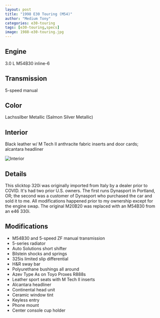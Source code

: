```yaml
---
layout: post
title: "1998 E30 Touring (M54)"
author: "Medium Tony"
categories: e30-touring
tags: [e30-touring,specs]
image: 1988-e30-touring.jpg
---
```

## Engine
3.0 L M54B30 inline-6

## Transmission
5-speed manual

## Color
Lachssilber Metallic (Salmon Silver Metallic)

## Interior
Black leather w/ M Tech II anthracite fabric inserts and door cards; alcantara headliner

![Interior](/assets/1988-e30-touring-interior.jpg)

## Details
This slicktop 320i was originally imported from Italy by a dealer prior to COVID. It's had two prior U.S. owners. The first runs Dynasport in Portland, OR; the second was a customer of Dynasport who purchased the car and sold it to me. All modifications happened prior to my ownership except for the engine swap. The original M20B20 was replaced with an M54B30 from an e46 330i.

## Modifications
* M54B30 and 5-speed ZF manual transmission
* 5-series radiator
* Auto Solutions short shifter
* Bilstein shocks and springs
* 325is limited slip differential
* H&R sway bar
* Polyurethane bushings all around
* Azev Type As on Toyo Proxes R888s
* Leather sport seats with M Tech II inserts
* Alcantara headliner
* Continental head unit
* Ceramic window tint
* Keyless entry
* Phone mount
* Center console cup holder
